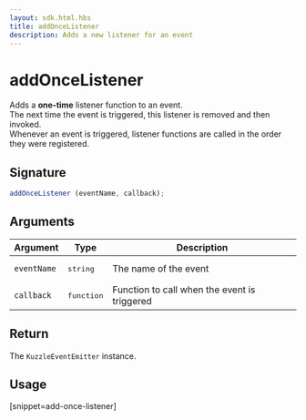 ```yaml
---
layout: sdk.html.hbs
title: addOnceListener
description: Adds a new listener for an event
---
```


# addOnceListener

Adds a **one-time** listener function to an event.  
The next time the event is triggered, this listener is removed and then invoked.  
Whenever an event is triggered, listener functions are called in the order they were registered.

## Signature

```js
addOnceListener (eventName, callback);
```

## Arguments

| Argument   | Type     | Description      |
| ---------- | -------- | -------- |
| `eventName`    | <pre>string</pre> | The name of the event |
| `callback` | <pre>function</pre> | Function to call when the event is triggered     |

## Return

The `KuzzleEventEmitter` instance.

## Usage

[snippet=add-once-listener]

